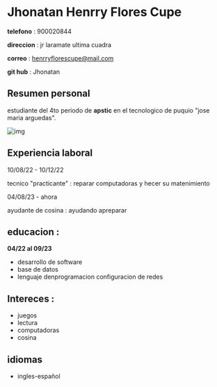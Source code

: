# Jhonatan Henrry Flores Cupe
**telefono** : 900020844

**direccion** : jr laramate ultima cuadra

**correo** : henrryflorescupe@mail.com

**git hub** : Jhonatan
## Resumen personal
estudiante del 4to periodo de **apstic** en el tecnologico de puquio "jose maria arguedas". 

![img](https://tse1.mm.bing.net/th?id=OIP.mW4haIDUwOVn4RT5b2MPFgAAAA&pid=Api&P=0&h=180)

## Experiencia laboral
10/08/22 - 10/12/22

tecnico "practicante" : reparar computadoras y hecer su matenimiento

04/08/23 - ahora

ayudante de cosina : ayudando apreparar
## educacion :
**04/22 al 09/23**
- desarrollo de software
- base de datos
- lenguaje denprogramacion
configuracion de redes
## Intereces :
- juegos 
- lectura
- computadoras
- cosina
## idiomas
- ingles-español